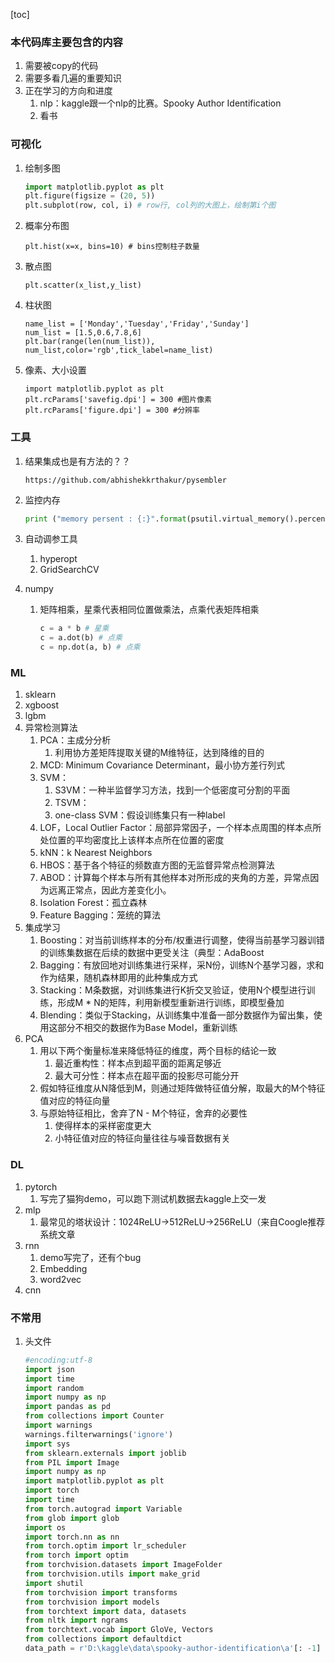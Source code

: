 [toc]

### 本代码库主要包含的内容

1. 需要被copy的代码
2. 需要多看几遍的重要知识
3. 正在学习的方向和进度
   1. nlp：kaggle跟一个nlp的比赛。Spooky Author Identification
   2. 看书

### 可视化

1. 绘制多图

   ```Python
   import matplotlib.pyplot as plt
   plt.figure(figsize = (20, 5))
   plt.subplot(row, col, i) # row行, col列的大图上，绘制第i个图
   ```

2. 概率分布图

   ```
   plt.hist(x=x, bins=10) # bins控制柱子数量
   ```

3. 散点图

   ```
   plt.scatter(x_list,y_list)
   ```

4. 柱状图

   ```
   name_list = ['Monday','Tuesday','Friday','Sunday']  
   num_list = [1.5,0.6,7.8,6]  
   plt.bar(range(len(num_list)), num_list,color='rgb',tick_label=name_list)  
   ```

5. 像素、大小设置

   ```
   import matplotlib.pyplot as plt
   plt.rcParams['savefig.dpi'] = 300 #图片像素
   plt.rcParams['figure.dpi'] = 300 #分辨率
   ```

### 工具

1. 结果集成也是有方法的？？

   ```url
   https://github.com/abhishekkrthakur/pysembler
   ```

2. 监控内存

   ```python
   print ("memory persent : {:}".format(psutil.virtual_memory().percent))
   ```

3. 自动调参工具

   1.  hyperopt
   2.  GridSearchCV

4. numpy

   1. 矩阵相乘，星乘代表相同位置做乘法，点乘代表矩阵相乘

      ```python
      c = a * b # 星乘
      c = a.dot(b) # 点乘
      c = np.dot(a, b) # 点乘
      ```

### ML

1. sklearn
2. xgboost
3. lgbm
4. 异常检测算法
   1. PCA：主成分分析
      1. 利用协方差矩阵提取关键的M维特征，达到降维的目的
   2. MCD: Minimum Covariance Determinant，最小协方差行列式
   3. SVM：
      1. S3VM：一种半监督学习方法，找到一个低密度可分割的平面
      2. TSVM：
      3. one-class SVM：假设训练集只有一种label
   4. LOF，Local Outlier Factor：局部异常因子，一个样本点周围的样本点所处位置的平均密度比上该样本点所在位置的密度
   5. kNN：k Nearest Neighbors
   6. HBOS：基于各个特征的频数直方图的无监督异常点检测算法
   7. ABOD：计算每个样本与所有其他样本对所形成的夹角的方差，异常点因为远离正常点，因此方差变化小。
   8. Isolation Forest：孤立森林
   9. Feature Bagging：笼统的算法
5. 集成学习
   1. Boosting：对当前训练样本的分布/权重进行调整，使得当前基学习器训错的训练集数据在后续的数据中更受关注（典型：AdaBoost
   2. Bagging：有放回地对训练集进行采样，采N份，训练N个基学习器，求和作为结果，随机森林即用的此种集成方式
   3. Stacking：M条数据，对训练集进行K折交叉验证，使用N个模型进行训练，形成M * N的矩阵，利用新模型重新进行训练，即模型叠加
   4. Blending：类似于Stacking，从训练集中准备一部分数据作为留出集，使用这部分不相交的数据作为Base Model，重新训练
6. PCA
   1. 用以下两个衡量标准来降低特征的维度，两个目标的结论一致
      1. 最近重构性：样本点到超平面的距离足够近
      2. 最大可分性：样本点在超平面的投影尽可能分开
   2. 假如特征维度从N降低到M，则通过矩阵做特征值分解，取最大的M个特征值对应的特征向量
   3. 与原始特征相比，舍弃了N - M个特征，舍弃的必要性
      1. 使得样本的采样密度更大
      2. 小特征值对应的特征向量往往与噪音数据有关

### DL

1. pytorch
   1. 写完了猫狗demo，可以跑下测试机数据去kaggle上交一发
2. mlp
   1. 最常见的塔状设计：1024ReLU->512ReLU->256ReLU（来自Coogle推荐系统文章
3. rnn
   1. demo写完了，还有个bug
   2. Embedding
   3. word2vec
4. cnn

### 不常用

1. 头文件

   ```python
   #encoding:utf-8
   import json
   import time
   import random
   import numpy as np
   import pandas as pd
   from collections import Counter
   import warnings
   warnings.filterwarnings('ignore')
   import sys
   from sklearn.externals import joblib
   from PIL import Image
   import numpy as np
   import matplotlib.pyplot as plt
   import torch
   import time
   from torch.autograd import Variable
   from glob import glob
   import os
   import torch.nn as nn
   from torch.optim import lr_scheduler
   from torch import optim
   from torchvision.datasets import ImageFolder
   from torchvision.utils import make_grid
   import shutil
   from torchvision import transforms
   from torchvision import models
   from torchtext import data, datasets
   from nltk import ngrams
   from torchtext.vocab import GloVe, Vectors
   from collections import defaultdict
   data_path = r'D:\kaggle\data\spooky-author-identification\a'[: -1]
   ```

   